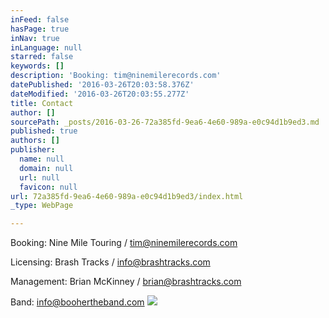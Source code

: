 ```yaml
---
inFeed: false
hasPage: true
inNav: true
inLanguage: null
starred: false
keywords: []
description: 'Booking: tim@ninemilerecords.com'
datePublished: '2016-03-26T20:03:58.376Z'
dateModified: '2016-03-26T20:03:55.277Z'
title: Contact
author: []
sourcePath: _posts/2016-03-26-72a385fd-9ea6-4e60-989a-e0c94d1b9ed3.md
published: true
authors: []
publisher:
  name: null
  domain: null
  url: null
  favicon: null
url: 72a385fd-9ea6-4e60-989a-e0c94d1b9ed3/index.html
_type: WebPage

---
```

Booking: Nine Mile Touring / tim@ninemilerecords.com

Licensing: Brash Tracks / info@brashtracks.com

Management: Brian McKinney / brian@brashtracks.com

Band: info@boohertheband.com
![](https://the-grid-user-content.s3-us-west-2.amazonaws.com/154f8ff9-2d86-4682-ad9b-da4e75934df6.jpg)